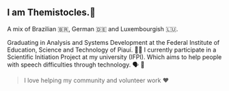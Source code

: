 ## I am Themistocles.🕺
A mix of Brazilian 🇧🇷, German 🇩🇪 and Luxembourgish 🇱🇺.

Graduating in Analysis and Systems Development at the 
Federal Institute of Education, Science and Technology of Piauí. 👨‍💻
I currently participate in a Scientific Initiation Project at my university (IFPI). 
Which aims to help people with speech difficulties through technology. 🗣 🌈

> I love helping my community and volunteer work ❤️

